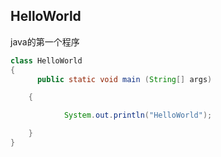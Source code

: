 ## HelloWorld

java的第一个程序



```java
class HelloWorld
{  
      public static void main (String[] args)

    {

            System.out.println("HelloWorld");

    }
}
```



